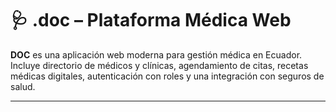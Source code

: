 # 🩺 .doc – Plataforma Médica Web

**DOC** es una aplicación web moderna para gestión médica en Ecuador. Incluye directorio de médicos y clínicas, agendamiento de citas, recetas médicas digitales, autenticación con roles y una integración con seguros de salud.

---

